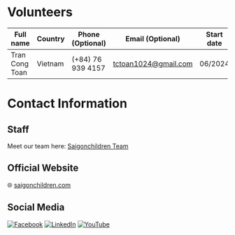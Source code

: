 
# Volunteers
| Full name | Country | Phone (Optional) | Email (Optional) | Start date | End date |
| --- | --- | --- | --- | --- | --- |
| Tran Cong Toan | Vietnam | (+84) 76 939 4157 | tctoan1024@gmail.com | 06/2024 | Present |


# Contact Information


## Staff

Meet our team here: [Saigonchildren Team](https://www.saigonchildren.com/about-us/our-team/our-team/)

## Official Website
🌐 [saigonchildren.com](https://www.saigonchildren.com/)

## Social Media

[![Facebook](https://img.shields.io/badge/Facebook-%231877F2.svg?style=for-the-badge&logo=Facebook&logoColor=white)](https://www.facebook.com/Saigonchildren/?locale=vi_VN)
[![LinkedIn](https://img.shields.io/badge/LinkedIn-%230077B5.svg?style=for-the-badge&logo=linkedin&logoColor=white)](https://www.linkedin.com/company/saigonchildren/posts/?feedView=all)
[![YouTube](https://img.shields.io/badge/YouTube-%23FF0000.svg?style=for-the-badge&logo=YouTube&logoColor=white)](https://www.youtube.com/user/WatchSCCvideos)
